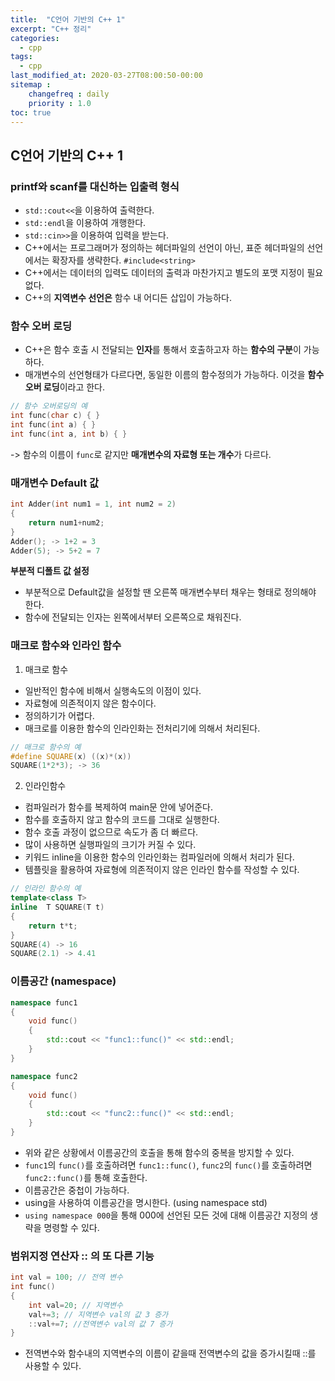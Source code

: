 ```yaml
---
title:  "C언어 기반의 C++ 1"
excerpt: "C++ 정리"
categories:
  - cpp
tags:
  - cpp
last_modified_at: 2020-03-27T08:00:50-00:00
sitemap :
    changefreq : daily
    priority : 1.0
toc: true
---
```


## C언어 기반의 C++ 1
### printf와 scanf를 대신하는 입출력 형식 
- `std::cout<<`을 이용하여 출력한다. 
- `std::endl`을 이용하여 개행한다. 
- `std::cin>>`을 이용하여 입력을 받는다. 
- C++에서는 프로그래머가 정의하는 헤더파일의 선언이 아닌, 표준 헤더파일의 선언에서는 확장자를 생략한다. `#include<string>`
- C++에서는 데이터의 입력도 데이터의 출력과 마찬가지고 별도의 포맷 지정이 필요 없다. 
- C++의 **지역변수 선언은** 함수 내 어디든 삽입이 가능하다.

### 함수 오버 로딩 
- C++은 함수 호출 시 전달되는 **인자**를 통해서 호출하고자 하는 **함수의 구분**이 가능하다. 
- 매개변수의 선언형태가 다르다면, 동일한 이름의 함수정의가 가능하다. 이것을 **함수 오버 로딩**이라고 한다. 
```cpp
// 함수 오버로딩의 예
int func(char c) { }
int func(int a) { }
int func(int a, int b) { }
```
-> 함수의 이름이 `func`로 같지만 **매개변수의 자료형 또는 개수**가 다르다.

### 매개변수 Default 값
```cpp
int Adder(int num1 = 1, int num2 = 2) 
{
	return num1+num2; 
} 
Adder(); -> 1+2 = 3 
Adder(5); -> 5+2 = 7 
```

**부분적 디폴트 값 설정** 
- 부분적으로 Default값을 설정할 땐 오른쪽 매개변수부터 채우는 형태로 정의해야 한다. 
- 함수에 전달되는 인자는 왼쪽에서부터 오른쪽으로 채워진다. 

### 매크로 함수와 인라인 함수
1) 매크로 함수 
- 일반적인 함수에 비해서 실행속도의 이점이 있다. 
- 자료형에 의존적이지 않은 함수이다. 
- 정의하기가 어렵다. 
- 매크로를 이용한 함수의 인라인화는 전처리기에 의해서 처리된다. 

```cpp
// 매크로 함수의 예
#define SQUARE(x) ((x)*(x)) 
SQUARE(1*2*3); -> 36 
```

2) 인라인함수 
- 컴파일러가 함수를 복제하여 main문 안에 넣어준다. 
- 함수를 호출하지 않고 함수의 코드를 그대로 실행한다.
- 함수 호출 과정이 없으므로 속도가 좀 더 빠르다. 
- 많이 사용하면 실행파일의 크기가 커질 수 있다.
- 키워드 inline을 이용한 함수의 인라인화는 컴파일러에 의해서 처리가 된다. 
- 템플릿을 활용하여 자료형에 의존적이지 않은 인라인 함수를 작성할 수 있다. 

```cpp
// 인라인 함수의 예
template<class T>
inline  T SQUARE(T t) 
{
    return t*t;
} 
SQUARE(4) -> 16
SQUARE(2.1) -> 4.41
```

### 이름공간 (namespace)
```cpp
namespace func1
{
	void func()
	{
		std::cout << "func1::func()" << std::endl;
	}
}

namespace func2
{
	void func()
	{
		std::cout << "func2::func()" << std::endl;
	}
}
```

- 위와 같은 상황에서 이름공간의 호출을 통해 함수의 중복을 방지할 수 있다. 
- `func1`의 `func()`를 호출하려면 `func1::func()`, `func2`의 `func()`를 호출하려면 `func2::func()`를 통해 호출한다.
- 이름공간은 중첩이 가능하다. 
- using을 사용하여 이름공간을 명시한다. (using namespace std)
- `using namespace 000`을 통해 000에 선언된 모든 것에 대해 이름공간 지정의 생략을 명령할 수 있다.

### 범위지정 연산자 :: 의 또 다른 기능  
```cpp
int val = 100; // 전역 변수 
int func() 
{
    int val=20; // 지역변수 
    val+=3; // 지역변수 val의 값 3 증가 
    ::val+=7; //전역변수 val의 값 7 증가 
}
```
- 전역변수와 함수내의 지역변수의 이름이 같을때 전역변수의 값을 증가시킬때 ::를 사용할 수 있다.